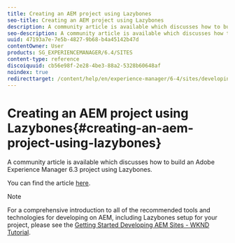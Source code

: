 ```yaml
---
title: Creating an AEM project using Lazybones
seo-title: Creating an AEM project using Lazybones
description: A community article is available which discusses how to build an Adobe Experience Manager 6.3 project using Lazybones.
seo-description: A community article is available which discusses how to build an Adobe Experience Manager 6.3 project using Lazybones.
uuid: 47193a7e-7e5b-4827-9b68-b4a45142b47d
contentOwner: User
products: SG_EXPERIENCEMANAGER/6.4/SITES
content-type: reference
discoiquuid: cb56e98f-2e28-4be3-88a2-5328b60648af
noindex: true
redirecttarget: /content/help/en/experience-manager/6-4/sites/developing/using/getting-started
---
```


# Creating an AEM project using Lazybones{#creating-an-aem-project-using-lazybones}

A community article is available which discusses how to build an Adobe Experience Manager 6.3 project using Lazybones.

You can find the article [here](https://helpx.adobe.com/experience-manager/using/aem_lazybones.html).

>[!NOTE]
>
>For a comprehensive introduction to all of the recommended tools and technologies for developing on AEM, including Lazybones setup for your project, please see the [Getting Started Developing AEM Sites - WKND Tutorial](../../../sites/developing/using/getting-started.md).

